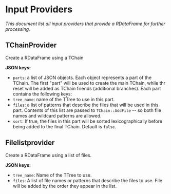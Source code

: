 # Input Providers

_This document list all input providers that provide a RDataFrame for further processing._

## TChainProvider

Create a RDataFrame using a TChain

**JSON keys:**

- `parts`: a list of JSON objects. Each object represents a part of the TChain. The first "part" will be used to create the main TChain, while thr reset will be added as TChain friends (additional branches).
  Each part contains the following keys:
- `tree_name`: name of the TTree to use in this part.
- `files`: a list of patterns that describe the files that will be used in this part. Contents of this list are passed to `TChain::AddFile` -- so both file names and wildcard patterns are allowed.
- `sort`: If true, the files in this part will be sorted lexicographically before being added to the final TChain. Default is `false`.

## Filelistprovider

Create a RDataFrame using a list of files.

**JSON keys:**

- `tree_name`: Name of the TTree to use.
- `files`: A list of file names or patterns that describe the files to use. File will be added by the order they appear in the list.
